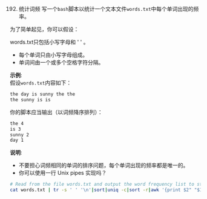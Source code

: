 192. 统计词频
写一个`bash`脚本以统计一个文本文件`words.txt`中每个单词出现的频率。   

为了简单起见，你可以假设：   

words.txt只包括小写字母和 ' ' 。  
- 每个单词只由小写字母组成。  
- 单词间由一个或多个空格字符分隔。  


**示例**:  
假设`words.txt`内容如下：    
```sh  
the day is sunny the the
the sunny is is
```  
你的脚本应当输出（以词频降序排列）：  
```sh  
the 4
is 3
sunny 2
day 1
```  
**说明**:  

- 不要担心词频相同的单词的排序问题，每个单词出现的频率都是唯一的。  
- 你可以使用一行 Unix pipes 实现吗？  


```sh  
# Read from the file words.txt and output the word frequency list to stdout.
cat words.txt | tr -s ' ' '\n'|sort|uniq -c|sort -r|awk '{print $2" "$1}'
```  
